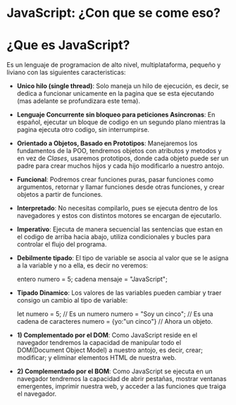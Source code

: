 # JavaScript: ¿Con que se come eso?

# ¿Que es JavaScript?

Es un lenguaje de programacion de alto nivel, multiplataforma, pequeño y liviano con las siguientes caracteristicas:

- **Unico hilo (single thread)**: Solo maneja un hilo de ejecución, es decir, se dedica a funcionar unicamente en la pagina que se esta ejecutando (mas adelante se profundizara este tema).

- **Lenguaje Concurrente sin bloqueo para peticiones Asincronas**: En español, ejecutar un bloque de codigo en un segundo plano mientras la pagina ejecuta otro codigo, sin interrumpirse.

- **Orientado a Objetos, Basado en Prototipos**: Manejaremos los fundamentos de la POO, tendremos objetos con atributos y metodos y en vez de *Clases*, usaremos prototipos, donde cada objeto puede ser un padre para crear muchos hijos y cada hijo modificarlo a nuestro antojo.

- **Funcional**: Podremos crear funciones puras, pasar funciones como argumentos, retornar y llamar funciones desde otras funciones, y crear objetos a partir de funciones.

- **Interpretado**: No necesitas compilarlo, pues se ejecuta dentro de los navegadores y estos con distintos motores se encargan de ejecutarlo.

- **Imperativo**: Ejecuta de manera secuencial las sentencias que estan en el codigo de arriba hacia abajo, utiliza condicionales y bucles para controlar el flujo del programa.

- **Debilmente tipado**: El tipo de variable se asocia al valor que se le asigna a la variable y no a ella, es decir no veremos:

    entero numero = 5;
    cadena mensaje = "JavaScript";

- **Tipado Dinamico**: Los valores de las variables pueden cambiar y traer consigo un cambio al tipo de variable:

    let numero = 5; // Es un numero
    numero = "Soy un cinco"; // Es una cadena de caracteres
    numero = {yo:"un cinco"} // Ahora un objeto.
    
- **1) Complementado por el DOM**: Como JavaScript reside en el navegador tendremos la capacidad de manipular todo el DOM(Document Object Model) a nuestro antojo, es decir, crear; modificar; y eliminar elementos HTML de nuestra web.

- **2) Complementado por el BOM**: Como JavaScript se ejecuta en un navegador tendremos la capacidad de abrir pestañas, mostrar ventanas emergentes, imprimir nuestra web, y acceder a las funciones que traiga el navegador.
